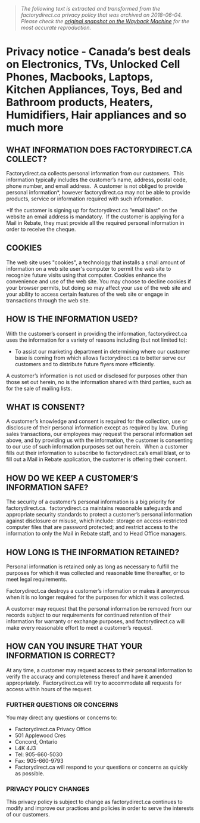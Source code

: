 > *The following text is extracted and transformed from the factorydirect.ca privacy policy that was archived on 2018-06-04. Please check the [original snapshot on the Wayback Machine](https://web.archive.org/web/20180604141642id_/http%3A//www.factorydirect.ca/privacy-notice) for the most accurate reproduction.*

# Privacy notice - Canada’s best deals on Electronics, TVs, Unlocked Cell Phones, Macbooks, Laptops, Kitchen Appliances, Toys, Bed and Bathroom products, Heaters, Humidifiers, Hair appliances and so much more

## WHAT INFORMATION DOES FACTORYDIRECT.CA COLLECT?

Factorydirect.ca collects personal information from our customers.  This information typically includes the customer’s name, address, postal code, phone number, and email address.  A customer is not obliged to provide personal information*, however factorydirect.ca may not be able to provide products, service or information required with such information.

*If the customer is signing up for factorydirect.ca “email blast” on the website an email address is mandatory.  If the customer is applying for a Mail in Rebate, they must provide all the required personal information in order to receive the cheque. 

## COOKIES

The web site uses "cookies", a technology that installs a small amount of information on a web site user's computer to permit the web site to recognize future visits using that computer. Cookies enhance the convenience and use of the web site. You may choose to decline cookies if your browser permits, but doing so may affect your use of the web site and your ability to access certain features of the web site or engage in transactions through the web site.

## HOW IS THE INFORMATION USED?

With the customer’s consent in providing the information, factorydirect.ca uses the information for a variety of reasons including (but not limited to):

  * To assist our marketing department in determining where our customer base is coming from which allows factorydirect.ca to better serve our customers and to distribute future flyers more efficiently.



A customer’s information is not used or disclosed for purposes other than those set out herein, no is the information shared with third parties, such as for the sale of mailing lists.

## WHAT IS CONSENT?

A customer’s knowledge and consent is required for the collection, use or disclosure of their personal information except as required by law.  During sales transactions, our employees may request the personal information set above, and by providing us with the information, the customer is consenting to our use of such information purposes set out herein.  When a customer fills out their information to subscribe to factorydirect.ca’s email blast, or to fill out a Mail in Rebate application, the customer is offering their consent.

## HOW DO WE KEEP A CUSTOMER’S INFORMATION SAFE?

The security of a customer’s personal information is a big priority for factorydirect.ca.  factorydirect.ca maintains reasonable safeguards and appropriate security standards to protect a customer’s personal information against disclosure or misuse, which include: storage on access-restricted computer files that are password protected; and restrict access to the information to only the Mail in Rebate staff, and to Head Office managers.

## HOW LONG IS THE INFORMATION RETAINED?

Personal information is retained only as long as necessary to fulfill the purposes for which it was collected and reasonable time thereafter, or to meet legal requirements.

Factorydirect.ca destroys a customer’s information or makes it anonymous when it is no longer required for the purposes for which it was collected.

A customer may request that the personal information be removed from our records subject to our requirements for continued retention of their information for warranty or exchange purposes, and factorydirect.ca will make every reasonable effort to meet a customer’s request.

## HOW CAN YOU INSURE THAT YOUR INFORMATION IS CORRECT?

At any time, a customer may request access to their personal information to verify the accuracy and completeness thereof and have it amended appropriately.  Factorydirect.ca will try to accommodate all requests for access within hours of the request.

### FURTHER QUESTIONS OR CONCERNS

You may direct any questions or concerns to:

  * Factorydirect.ca Privacy Office
  * 501 Applewood Cres
  * Concord, Ontario
  * L4K 4J3
  * Tel: 905-660-5030
  * Fax: 905-660-9793
  * Factorydirect.ca will respond to your questions or concerns as quickly as possible.



### PRIVACY POLICY CHANGES

This privacy policy is subject to change as factorydirect.ca continues to modify and improve our practices and policies in order to serve the interests of our customers.

